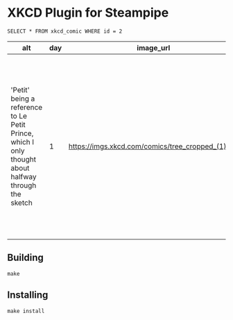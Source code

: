 # XKCD Plugin for Steampipe

`SELECT * FROM xkcd_comic WHERE id = 2`


| alt                                                                                                 | day | image_url                                         | url | month | news | id | safeTitle            | title                | transcript                                                                                                         | year | _ctx                       |
|-----------------------------------------------------------------------------------------------------|-----|---------------------------------------------------|-----|-------|------|----|----------------------|----------------------|--------------------------------------------------------------------------------------------------------------------|------|----------------------------|
| 'Petit' being a reference to Le Petit Prince, which I only thought about halfway through the sketch | 1   | https://imgs.xkcd.com/comics/tree_cropped_(1).jpg |     | 1     |      | 2  | Petit Trees (sketch) | Petit Trees (sketch) | [[Two trees are growing on opposite sides of a sphere.]] {{Alt-title: 'Petit' being a reference to Le Petit Prince, which I only thought about halfway through the sketch}}                                                          | 2006 | {"connection_name":"xkcd"} |


## Building 

```make```

## Installing

```make install```
